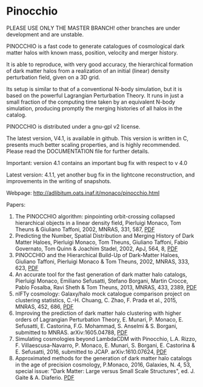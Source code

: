# Pinocchio

PLEASE USE ONLY THE MASTER BRANCH! other branches are under development and are unstable.

PINOCCHIO is a fast code to generate catalogues of cosmological dark matter halos with known mass, position, velocity and merger history.

It is able to reproduce, with very good accuracy, the hierarchical formation of dark matter halos from a realization of an initial (linear) density perturbation field, given on a 3D grid.

Its setup is similar to that of a conventional N-body simulation, but it is based on the powerful Lagrangian Perturbation Theory. It runs in just a small fraction of the computing time taken by an equivalent N-body simulation, producing promptly the merging histories of all halos in the catalog.

PINOCCHIO is distributed under a gnu-gpl v2 license.

The latest version, V4.1, is available in github. This version is written in C, presents much better scaling properties, and is highly recommended. Please read the DOCUMENTATION file for further details.

Important: version 4.1 contains an important bug fix with respect to v 4.0

Latest version: 4.1.1, yet another bug fix in the lightcone reconstruction, and improvements in the writing of snapshots.

Webpage:
http://adlibitum.oats.inaf.it/monaco/pinocchio.html

Papers:

1. The PINOCCHIO algorithm: pinpointing orbit-crossing collapsed hierarchical objects in a linear density field, Pierluigi Monaco, Tom Theuns & Giuliano Taffoni, 2002, MNRAS, 331, 587, [PDF](http://adlibitum.oats.inaf.it/monaco/Papers/monaco.2002.MNRAS.331.587.pdf)
2. Predicting the Number, Spatial Distribution and Merging History of Dark Matter Haloes, Pierluigi Monaco, Tom Theuns, Giuliano Taffoni, Fabio Governato, Tom Quinn & Joachim Stadel, 2002, ApJ, 564, 8, [PDF](http://adlibitum.oats.inaf.it/monaco/Papers/monaco.2002.ApJ.564.8.pdf)
3. PINOCCHIO and the Hierarchical Build-Up of Dark-Matter Haloes, Giuliano Taffoni, Pierluigi Monaco & Tom Theuns, 2002, MNRAS, 333, 623, [PDF](http://adlibitum.oats.inaf.it/monaco/Papers/taffoni.2002.MNRAS.333.623.pdf)
4. An accurate tool for the fast generation of dark matter halo catalogs, Pierluigi Monaco, Emiliano Sefusatti, Stefano Borgani, Martin Crocce, Pablo Fosalba, Ravi Sheth & Tom Theuns, 2013, MNRAS, 433, 2389, [PDF](http://adlibitum.oats.inaf.it/monaco/Papers/monaco.2013.MNRAS.433.2389.pdf)
5. nIFTy cosmology: Galaxy/halo mock catalogue comparison project on clustering statistics, C.-H. Chuang, C. Zhao, F. Prada et al., 2015, MNRAS, 452, 686, [PDF](http://adlibitum.oats.inaf.it/monaco/Papers/chuang.2015.MNRAS.452.686.pdf)
6. Improving the prediction of dark matter halo clustering with higher orders of Lagrangian Perturbation Theory, E. Munari, P. Monaco, E. Sefusatti, E. Castorina, F.G. Mohammad, S. Anselmi & S. Borgani, submitted to MNRAS. arXiv:1605.04788, [PDF](http://arxiv.org/abs/1605.04788)
7. Simulating cosmologies beyond LambdaCDM with Pinocchio, L.A. Rizzo, F. Villaescusa-Navarro, P. Monaco, E. Munari, S. Borgani, E. Castorina & E. Sefusatti, 2016, submitted to JCAP. arXiv:1610.07624, [PDF](https://arxiv.org/abs/1610.07624)
8. Approximated methods for the generation of dark matter halo catalogs in the age of precision cosmology, P.Monaco, 2016, Galaxies, N. 4, 53, special issue: "Dark Matter: Large versus Small Scale Structures", ed. J. Gaite & A. Diaferio. [PDF](http://adlibitum.oats.inaf.it/monaco/Papers/monaco.2016.Galaxies.4.53.pdf)
